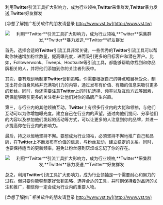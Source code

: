利用**Twitter**引流工具扩大影响力，成为行业领袖,**Twitter**采集群发,**Twitter**暴力发送,**Twitter**好友群发

[😍想了解推广相关软件的朋友请登录 http://www.vst.tw](http://www.vst.tw)

 <center><img src="https://vst.tw/MP4/tuiguang/png/1.png" alt="利用**Twitter**引流工具扩大影响力，成为行业领袖,**Twitter**采集群发,**Twitter**暴力发送,**Twitter**好友群发"></center>

首先，选择合适的**Twitter**引流工具非常关键。一些优秀的**Twitter**引流工具可以帮助你快速增加粉丝数量，提高曝光度，进而吸引更多的目标客户和潜在客户。比如，Followerwonk、Tweepi、Hootsuite等引流工具，都能够帮助你找到和你品牌相关的人，并将他们添加到你的关注者列表中。

其次，要有规划地制定**Twitter**营销策略。你需要根据自己的特点和目标受众，制定出符合自身风格并充满吸引力的内容，通过发布有价值、有趣的信息来吸引更多的粉丝。同时，你还需要注意**Twitter**上的时机选择、频率以及互动方式等因素，确保能够吸引更多的关注者并让他们对你的品牌产生兴趣。

第三，与行业内的其他领袖互动。**Twitter**上有很多行业内的大佬和领袖，与他们互动可以为你增加曝光度，建立自己在行业内的声望。通过向他们提问、分享他们的内容以及参加他们发起的活动等方式，可以让更多的人注意到你的品牌，并进一步提高你在行业内的影响力。

最后，持之以恒地坚持不懈。要想成为行业领袖，必须坚持不懈地推广自己和品牌，在**Twitter**上不断发布有价值的信息，与粉丝互动，建立稳定的关系。同时，也要保持适当的更新频率，避免让粉丝感到厌烦或忘记了你的存在。

 <center><img src="https://vst.tw/MP4/tuiguang/png/0.png" alt="利用**Twitter**引流工具扩大影响力，成为行业领袖,**Twitter**采集群发,**Twitter**暴力发送,**Twitter**好友群发"></center>

总之，利用**Twitter**引流工具扩大影响力，成为行业领袖是一个需要耐心和努力的过程。但只要你能够制定好营销策略、选择合适的工具，并时刻保持着对品牌的关注和推广，相信你一定会成为行业内的重要人物。

[😍想了解推广相关软件的朋友请登录 http://www.vst.tw](http://www.vst.tw)



